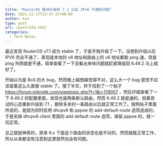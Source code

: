 ```yaml
---
title: "RouterOS 解决升级到 7.1 以后 IPv6 不通的问题"
date: 2021-12-17T23:37:17+08:00
author: kxn
type: post
url: /post/559.html
categories:
  - Tech Notes
---
```


最近发现 RouterOS v7.1 成为 stable 了，于是手贱升级了一下。没想到升级以后 IPV6 完全不通了，表现是本地的 v6 地址和路由上的 v6 地址都能 ping 通，但是 ping 外网就是不通，简单查看了一下没看出来啥问题就赶紧降级回 6.49.2 马上就好了。

开始以为是 RoS 的大 bug，然而晚上越想越觉得不对，这么大一个 bug 感觉不应该留着这么久直接 stable 了。搜了半天，终于找到了一个帖子 https://forum.mikrotik.com/viewtopic.php?f=1&t=178057 ，然后仔细查看了一下 6.49.2 的配置里面，发现也是两条默认路由，然而 6.49.2 就是通的。抱着尝试的心态重新升级到 7.1 ，删除多余的一条路由以后就正常工作了。按照帖子里面所说的，是因为同时启用 dhcpv6 和 pppoe 的 add-default-route 选项造成的，于是去掉 dhcpv6 client 里面的 add default route 选项，保留 pppoe 的，就一切正常。

总之就挺神奇的，原来 6.x 下面这个路由的状态也是不对的，然而就能正常工作，所以从来都没有注意到这里居然也会有问题。

